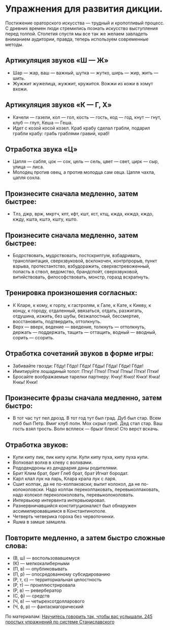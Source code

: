 # Упражнения для развития дикции.

Постижение ораторского искусства — трудный и кропотливый процесс. С древних времен люди стремились познать искусство выступления перед толпой. Столетия спустя мы все так же желаем завладеть вниманием аудитории, правда, теперь используем современные методы.

## Артикуляция звуков «Ш — Ж»

- Шар — жар, ваш — важный, шутка — жутко, ширь — жир, жить — шить.
- Жужжит жужелица, жужжит, кружится. Вожжи из кожи в хомут вхожи.

## Артикуляция звуков «К — Г, X»

- Качели — газели, кол — гол, кость — гость, код — год, кнут — гнут, клуб — глуп, Кеша — Геша.
- Идет с козой косой козел. Краб крабу сделал грабли, подарил грабли крабу: грабь граблями гравий, краб!

## Отработка звука «Ц»

- Цапля — сабля, цок — сок, цель — сель, цвет — свет, цирк — сыр, улица — лиса.
- Молодец против овец, а против молодца сам овца. Цапля чахла, цапля сохла.

## Произнесите сначала медленно, затем быстрее:

- Тлз, джр, врж, мкртч, кпт, кфт, кшт, кст, ктщ, кжда, ккждэ, кждо, кжду, кшта, кштэ, кшту, кшто.

## Произнесите сначала медленно, затем быстрее:

- Бодрствовать, мудрствовать, постскриптум, взбадривать, трансплантация, сверхзвуковой, всклокочен, контрпрорыв, пункт взрыва, протестантство, взбудоражить, сверхвстревоженный, попасть в ствол, ведомство, брандспойт, сверхзвуковой, витийствовать, философствовать, монстр, горазд всхрапнуть.

## Тренировка произношения согласных:

- К Кларе, к кому, к горлу, к гастролям, к Гале, к Кате, к Киеву, к концу, к городу, отдаленный, ввязаться, отдать, разжигать, отдушина, изжить, без шубы, безжалостный, бессмертие, восстановить, подтвердить, оттолкнуть.
- Верх — вверх, ведение — введение, толкнуть — оттолкнуть, держать — поддержать, тащить — оттащить, водный — вводный, сорить — ссорить.

## Отработка сочетаний звуков в форме игры:

- Забивайте гвозди: Гбду! Гбдо! Гбдэ! Гбды! Гбда! Гбди! Гбде!
- Имитируйте лошадиный топот: Птку! Птко! Птка! Пткы! Пткэ! Птки!
- Бросайте воображаемые тарелки партнеру: Кчку! Кчко! Кчкэ! Кчка! Кчкы! Кчки!

## Произнесите фразы сначала медленно, затем быстро:

- В тот час тут пел дрозд. В тот год тут был град. Дуб был стар. Всем люб был Петр. Вмиг клуб полн. Мох скрыл гриб. Дед стал стар. Ваш гость взял трость. Волн всплеск — брызг блеск! Сто верст вскачь.

## Отработка звуков:

- Купи кипу пик, пик кипу купи. Купи кипу пуха, кипу пуха купи.
- Волховал волхв в хлеву с волхвами.
- Рододендроны из дендрария даны родителями.
- Брит Клим брат, брит Глеб брат, брат Игнат бородат.
- Карл клал лук на ларь, Клара крала лук с ларя.
- Сшит колпак, да не по-колпаковски; вылит колокол, да не по-колоколовски. Надо колпак переколпаковать, перевыколпаковать, надо колокол переколоколовать, перевыколоколовать.
- Интервьюер интервента интервьюировал.
- Разнервничавшийся конституционалист был обнаружен ассимилировавшимся в Константинополе.
- Четверть четверика гороха без червоточинки.
- Яшма в замше замшела.

## Повторите медленно, а затем быстро сложные слова:

- (В, ш) — воспользовавшемуся
- (К) — мелкокалиберными
- (П, в) — опубликовывать
- (П, р) — опосредованному субсидированию
- (Р, т, с) — территориальная целостность
- (Р, т) — проиллюстрировала
- (Р, в) — ревербератор
- (С, ф) — средств
- (Ч, в) — четырехсотдолларового
- (Ч, ф, р) — фантасмагорический

По материалам: [Научитесь говорить так, чтобы вас услышали. 245 простых упражнений по системе Станиславского](http://cpod.ippk.ru/upload/userfiles/bible/%D0%A1%D0%B0%D1%80%D0%B0%D0%B1%D1%8C%D1%8F%D0%BD%20%D0%AD.%20-%20%D0%9D%D0%B0%D1%83%D1%87%D0%B8%D1%82%D0%B5%D1%81%D1%8C%20%D0%B3%D0%BE%D0%B2%D0%BE%D1%80%D0%B8%D1%82%D1%8C%20%D1%82%D0%B0%D0%BA,%20%D1%87%D1%82%D0%BE%D0%B1%D1%8B%20%D0%B2%D0%B0%D1%81%20%D1%83%D1%81%D0%BB%D1%8B%D1%88%D0%B0%D0%BB%D0%B8!%20245%20%D0%BF%D1%80%D0%BE%D1%81%D1%82%D1%8B%D1%85%20%D1%83%D0%BF%D1%80%D0%B0%D0%B6%D0%BD%D0%B5%D0%BD%D0%B8%D0%B9%20%D0%BF%D0%BE%20%D1%81%D0%B8%D1%81%D1%82%D0%B5%D0%BC%D0%B5%20%D0%A1%D1%82%D0%B0%D0%BD%D0%B8%D1%81%D0%BB%D0%B0%D0%B2%D1%81%D0%BA%D0%BE%D0%B3%D0%BE%20(%D0%A8%D0%BA%D0%BE%D0%BB%D0%B0%20%D1%83%D1%81%D0%BF%D0%B5%D1%85%D0%B0)%20-%202012.pdf)

